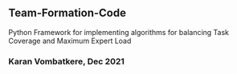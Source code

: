 ## Team-Formation-Code
Python Framework for implementing algorithms for balancing Task Coverage and Maximum Expert Load

### Karan Vombatkere, Dec 2021
